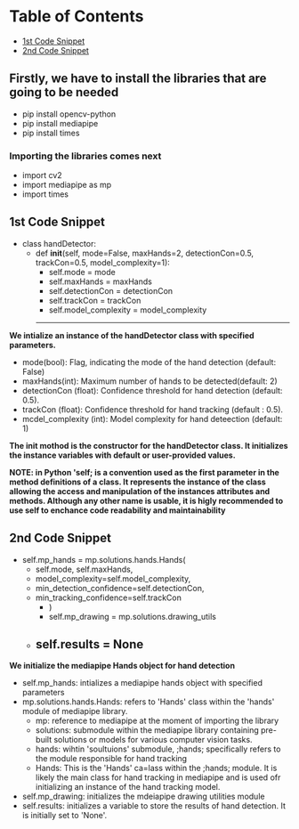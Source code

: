 # Table of Contents
- [1st Code Snippet](#1st-Code-Snippet)
- [2nd Code Snippet](#2nd-Code-Snippet)


## Firstly, we have to install the libraries that are going to be needed
- pip install opencv-python
- pip install mediapipe
- pip install times

### Importing the libraries comes next
- import cv2
- import mediapipe as mp
- import times

## 1st Code Snippet  
* class handDetector:
  * def __init__(self, mode=False, maxHands=2, detectionCon=0.5, trackCon=0.5, model_complexity=1):  
    * self.mode = mode  
    * self.maxHands = maxHands  
    * self.detectionCon = detectionCon  
    * self.trackCon = trackCon  
    * self.model_complexity = model_complexity
    ---
        
**We intialize an instance of the handDetector class with specified parameters.**
- mode(bool): Flag, indicating the mode of the hand detection (default: False)
- maxHands(int): Maximum number of hands to be detected(default: 2)
- detectionCon (float): Confidence threshold for hand detection (default: 0.5).
- trackCon (float): Confidence threshold for hand tracking (default : 0.5).
- mcdel_complexity (int): Model complexity for hand deteection (default: 1)

**The __init__ mothod is the constructor for the handDetector class. It initializes the instance variables with default or user-provided values.**

**NOTE: in Python 'self; is a convention used as the first parameter in the method definitions of a class. It represents the instance of the class allowing the access and manipulation of the instances attributes and methods. Although any other name is usable, it is higly recommended to use self to enchance code readability and maintainability**

## 2nd Code Snippet
* self.mp_hands = mp.solutions.hands.Hands(
  * self.mode, self.maxHands,
  * model_complexity=self.model_complexity,
  * min_detection_confidence=self.detectionCon,
  * min_tracking_confidence=self.trackCon
    * )
    * self.mp_drawing = mp.solutions.drawing_utils
   * self.results = None
      ---
  
**We initialize the mediapipe Hands object for hand detection**

  - self.mp_hands: intializes a mediapipe hands object with specified parameters
  - mp.solutions.hands.Hands: refers to 'Hands' class within the 'hands' module of mediapipe library.
     - mp: reference to mediapipe at the moment of importing the library
     - solutions: submodule within the mediapipe library containing pre-built solutions or models for various computer vision tasks.
     - hands: wihtin 'soultuions' submodule, ;hands; specifically refers to the module responsible for hand tracking
     - Hands: This is the 'Hands' ca=lass within the ;hands; module. It is likely the main class for hand tracking in mediapipe and is used ofr initializing an instance of the hand tracking model.
   - self.mp_drawing: initializes the mdeiapipe drawing utilities module
   - self.results: initializes a variable to store the results of hand detection. It is initially set to 'None'.
  


